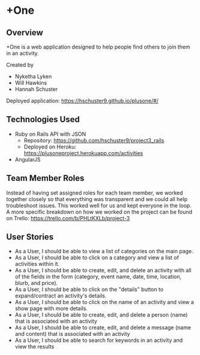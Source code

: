 # +One

## Overview
+One is a web application designed to help people find others to join them in an activity.

Created by
* Nyketha Lyken
* Will Hawkins
* Hannah Schuster

Deployed application: https://hschuster9.github.io/plusone/#/

## Technologies Used

* Ruby on Rails API with JSON
  * Repository: https://github.com/hschuster9/project3_rails
  * Deployed on Heroku: https://plusoneproject.herokuapp.com/activities
* AngularJS

## Team Member Roles

Instead of having set assigned roles for each team member, we worked together closely so that everything was transparent and we could all help troubleshoot issues. This worked well for us and kept everyone in the loop. A more specific breakdown on how we worked on the project can be found on Trello: https://trello.com/b/PHLtKXLb/project-3

## User Stories

* As a User, I should be able to view a list of categories on the main page.
* As a User, I should be able to click on a category and view a list of activities within it.
* As a User, I should be able to create, edit, and delete an activity with all of the fields in the form (category, event name, date, time, location, blurb, and price).
* As a User, I should be able to click on the "details" button to expand/contract an activity's details.
* As a User, I should be able to click on the name of an activity and view a show page with more details.
* As a User, I should be able to create, edit, and delete a person (name) that is associated with an activity
* As a User, I should be able to create, edit, and delete a message (name and content) that is associated with an activity
* As a User, I should be able to search for keywords in an activity and view the results
